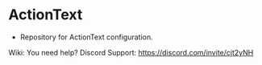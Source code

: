 # ActionText

*  Repository for ActionText configuration.

Wiki: 
You need help? Discord Support: https://discord.com/invite/cjt2yNH
